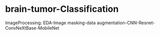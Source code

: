 # brain-tumor-Classification
ImageProcessing: EDA-Image masking-data augmentation-CNN-Resnet-ConvNeXtBase-MobileNet
